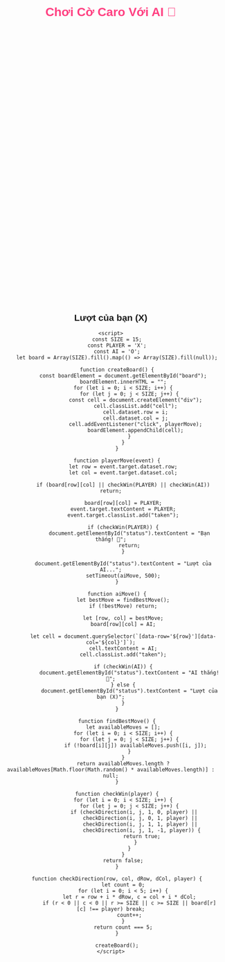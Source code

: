 <!DOCTYPE html>
<html lang="vi">
<head>
    <meta charset="UTF-8">
    <meta name="viewport" content="width=device-width, initial-scale=1.0">
    <title>Cờ Caro AI</title>
    <style>
        body {
            text-align: center;
            font-family: Arial, sans-serif;
        }
        h1 {
            color: #ff4081;
        }
        .board {
            display: grid;
            grid-template-columns: repeat(15, 40px);
            grid-template-rows: repeat(15, 40px);
            gap: 2px;
            margin: 20px auto;
            width: fit-content;
        }
        .cell {
            width: 40px;
            height: 40px;
            background-color: #f0f0f0;
            border: 1px solid #ccc;
            font-size: 24px;
            text-align: center;
            line-height: 40px;
            cursor: pointer;
        }
        .cell.taken {
            cursor: not-allowed;
        }
    </style>
</head>
<body>
    <h1>Chơi Cờ Caro Với AI 🤖</h1>
    <div class="board" id="board"></div>
    <h2 id="status">Lượt của bạn (X)</h2>

    <script>
        const SIZE = 15;
        const PLAYER = 'X';
        const AI = 'O';
        let board = Array(SIZE).fill().map(() => Array(SIZE).fill(null));

        function createBoard() {
            const boardElement = document.getElementById("board");
            boardElement.innerHTML = "";
            for (let i = 0; i < SIZE; i++) {
                for (let j = 0; j < SIZE; j++) {
                    const cell = document.createElement("div");
                    cell.classList.add("cell");
                    cell.dataset.row = i;
                    cell.dataset.col = j;
                    cell.addEventListener("click", playerMove);
                    boardElement.appendChild(cell);
                }
            }
        }

        function playerMove(event) {
            let row = event.target.dataset.row;
            let col = event.target.dataset.col;

            if (board[row][col] || checkWin(PLAYER) || checkWin(AI)) return;

            board[row][col] = PLAYER;
            event.target.textContent = PLAYER;
            event.target.classList.add("taken");

            if (checkWin(PLAYER)) {
                document.getElementById("status").textContent = "Bạn thắng! 🎉";
                return;
            }

            document.getElementById("status").textContent = "Lượt của AI...";
            setTimeout(aiMove, 500);
        }

        function aiMove() {
            let bestMove = findBestMove();
            if (!bestMove) return;

            let [row, col] = bestMove;
            board[row][col] = AI;

            let cell = document.querySelector(`[data-row='${row}'][data-col='${col}']`);
            cell.textContent = AI;
            cell.classList.add("taken");

            if (checkWin(AI)) {
                document.getElementById("status").textContent = "AI thắng! 🤖";
            } else {
                document.getElementById("status").textContent = "Lượt của bạn (X)";
            }
        }

        function findBestMove() {
            let availableMoves = [];
            for (let i = 0; i < SIZE; i++) {
                for (let j = 0; j < SIZE; j++) {
                    if (!board[i][j]) availableMoves.push([i, j]);
                }
            }
            return availableMoves.length ? availableMoves[Math.floor(Math.random() * availableMoves.length)] : null;
        }

        function checkWin(player) {
            for (let i = 0; i < SIZE; i++) {
                for (let j = 0; j < SIZE; j++) {
                    if (checkDirection(i, j, 1, 0, player) || 
                        checkDirection(i, j, 0, 1, player) || 
                        checkDirection(i, j, 1, 1, player) || 
                        checkDirection(i, j, 1, -1, player)) {
                        return true;
                    }
                }
            }
            return false;
        }

        function checkDirection(row, col, dRow, dCol, player) {
            let count = 0;
            for (let i = 0; i < 5; i++) {
                let r = row + i * dRow, c = col + i * dCol;
                if (r < 0 || c < 0 || r >= SIZE || c >= SIZE || board[r][c] !== player) break;
                count++;
            }
            return count === 5;
        }

        createBoard();
    </script>
</body>
</html>
